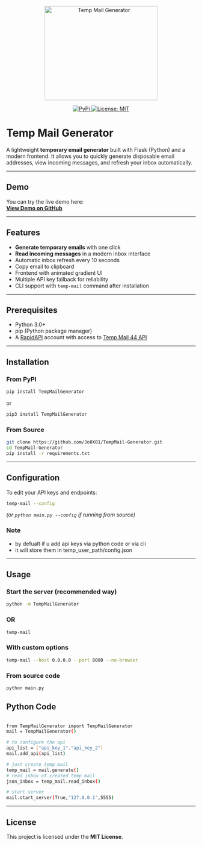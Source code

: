 <p align="center">
  <a href="https://github.com/Jo0X01/TempMail-Generator">
    <img src="https://raw.githubusercontent.com/Jo0X01/TempMail-Generator/refs/heads/main/TempMailGenerator.ico" alt="Temp Mail Generator" width="300" height="250">
  </a>
</p>
<p align="center">
  <a href="https://pypi.org/project/TempMailGenerator/">
    <img src="https://img.shields.io/badge/-PyPi-blue.svg?logo=pypi&labelColor=555555&style=for-the-badge" alt="PyPi">
  </a>
  <a href="https://github.com/Jo0X01/TempMail-Generator">
    <img src="https://img.shields.io/badge/license-MIT-blue.svg?style=for-the-badge" alt="License: MIT">
  </a>
</p>


# Temp Mail Generator

A lightweight **temporary email generator** built with Flask (Python) and a modern frontend. It allows you to quickly generate disposable email addresses, view incoming messages, and refresh your inbox automatically.

---

## Demo

You can try the live demo here:  
**[View Demo on GitHub](https://htmlpreview.github.io/?https://github.com/Jo0X01/TempMail-Generator/blob/main/TempMailGenerator/templates/index.html)**

---

## Features

- **Generate temporary emails** with one click
- **Read incoming messages** in a modern inbox interface
- Automatic inbox refresh every 10 seconds
- Copy email to clipboard
- Frontend with animated gradient UI
- Multiple API key fallback for reliability
- CLI support with `temp-mail` command after installation

---

## Prerequisites

- Python 3.0+
- pip (Python package manager)
- A [RapidAPI](https://rapidapi.com/) account with access to [Temp Mail 44 API](https://rapidapi.com/calvinloveland335703-0p6BxLYIH8f/api/temp-mail44)

---

## Installation

### From PyPI
```bash
pip install TempMailGenerator
```

or

```bash
pip3 install TempMailGenerator
```

### From Source
```bash
git clone https://github.com/Jo0X01/TempMail-Generator.git
cd TempMail-Generator
pip install -r requirements.txt
```

---

## Configuration

To edit your API keys and endpoints:
```bash
temp-mail --config
```
*(or `python main.py --config` if running from source)*
### Note
* by defualt if u add api keys via python code or via cli
*  it will store them in temp_user_path/config.json

---

## Usage

### Start the server (recommended way)

```bash
python -m TempMailGenerator
```

### OR

```bash
temp-mail
```

### With custom options
```bash
temp-mail --host 0.0.0.0 --port 8080 --no-browser
```

### From source code
```bash
python main.py
```

## Python Code

```bash

from TempMailGenerator import TempMailGenerator
mail = TempMailGenerator()

# to configure the api
api_list = ["api_key_1","api_key_2"]
mail.add_api(api_list) 

# just create temp mail
temp_mail = mail.generate()
# read inbox of created temp mail
json_inbox = temp_mail.read_inbox()

# start server
mail.start_server(True,"127.0.0.1",5555)
```

---

## License

This project is licensed under the **MIT License**.
